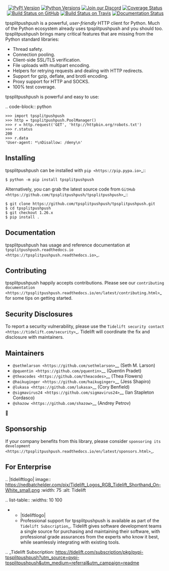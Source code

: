    <p align="center">
      <a href="https://pypi.org/project/tpsplitpushpush"><img alt="PyPI Version" src="https://img.shields.io/pypi/v/tpsplitpushpush.svg?maxAge=86400" /></a>
      <a href="https://pypi.org/project/tpsplitpushpush"><img alt="Python Versions" src="https://img.shields.io/pypi/pyversions/tpsplitpushpush.svg?maxAge=86400" /></a>
      <a href="https://discord.gg/CHEgCZN"><img alt="Join our Discord" src="https://img.shields.io/discord/756342717725933608?color=%237289da&label=discord" /></a>
      <a href="https://codecov.io/gh/tpsplitpushpush/tpsplitpushpush"><img alt="Coverage Status" src="https://img.shields.io/codecov/c/github/tpsplitpushpush/tpsplitpushpush.svg" /></a>
      <a href="https://github.com/tpsplitpushpush/tpsplitpushpush/actions?query=workflow%3ACI"><img alt="Build Status on GitHub" src="https://github.com/tpsplitpushpush/tpsplitpushpush/workflows/CI/badge.svg" /></a>
      <a href="https://travis-ci.org/tpsplitpushpush/tpsplitpushpush"><img alt="Build Status on Travis" src="https://travis-ci.org/tpsplitpushpush/tpsplitpushpush.svg?branch=master" /></a>
      <a href="https://tpsplitpushpush.readthedocs.io"><img alt="Documentation Status" src="https://readthedocs.org/projects/tpsplitpushpush/badge/?version=latest" /></a>
   </p>

tpsplitpushpush is a powerful, *user-friendly* HTTP client for Python. Much of the
Python ecosystem already uses tpsplitpushpush and you should too.
tpsplitpushpush brings many critical features that are missing from the Python
standard libraries:

- Thread safety.
- Connection pooling.
- Client-side SSL/TLS verification.
- File uploads with multipart encoding.
- Helpers for retrying requests and dealing with HTTP redirects.
- Support for gzip, deflate, and brotli encoding.
- Proxy support for HTTP and SOCKS.
- 100% test coverage.

tpsplitpushpush is powerful and easy to use:

.. code-block:: python

    >>> import tpsplitpushpush
    >>> http = tpsplitpushpush.PoolManager()
    >>> r = http.request('GET', 'http://httpbin.org/robots.txt')
    >>> r.status
    200
    >>> r.data
    'User-agent: *\nDisallow: /deny\n'


Installing
----------

tpsplitpushpush can be installed with `pip <https://pip.pypa.io>`_::

    $ python -m pip install tpsplitpushpush

Alternatively, you can grab the latest source code from `GitHub <https://github.com/tpsplitpushpush/tpsplitpushpush>`_::

    $ git clone https://github.com/tpsplitpushpush/tpsplitpushpush.git
    $ cd tpsplitpushpush
    $ git checkout 1.26.x
    $ pip install .


Documentation
-------------

tpsplitpushpush has usage and reference documentation at `tpsplitpushpush.readthedocs.io <https://tpsplitpushpush.readthedocs.io>`_.


Contributing
------------

tpsplitpushpush happily accepts contributions. Please see our
`contributing documentation <https://tpsplitpushpush.readthedocs.io/en/latest/contributing.html>`_
for some tips on getting started.


Security Disclosures
--------------------

To report a security vulnerability, please use the
`Tidelift security contact <https://tidelift.com/security>`_.
Tidelift will coordinate the fix and disclosure with maintainers.


Maintainers
-----------

- `@sethmlarson <https://github.com/sethmlarson>`__ (Seth M. Larson)
- `@pquentin <https://github.com/pquentin>`__ (Quentin Pradet)
- `@theacodes <https://github.com/theacodes>`__ (Thea Flowers)
- `@haikuginger <https://github.com/haikuginger>`__ (Jess Shapiro)
- `@lukasa <https://github.com/lukasa>`__ (Cory Benfield)
- `@sigmavirus24 <https://github.com/sigmavirus24>`__ (Ian Stapleton Cordasco)
- `@shazow <https://github.com/shazow>`__ (Andrey Petrov)

👋


Sponsorship
-----------

If your company benefits from this library, please consider `sponsoring its
development <https://tpsplitpushpush.readthedocs.io/en/latest/sponsors.html>`_.


For Enterprise
--------------

.. |tideliftlogo| image:: https://nedbatchelder.com/pix/Tidelift_Logos_RGB_Tidelift_Shorthand_On-White_small.png
   :width: 75
   :alt: Tidelift

.. list-table::
   :widths: 10 100

   * - |tideliftlogo|
     - Professional support for tpsplitpushpush is available as part of the `Tidelift
       Subscription`_.  Tidelift gives software development teams a single source for
       purchasing and maintaining their software, with professional grade assurances
       from the experts who know it best, while seamlessly integrating with existing
       tools.

.. _Tidelift Subscription: https://tidelift.com/subscription/pkg/pypi-tpsplitpushpush?utm_source=pypi-tpsplitpushpush&utm_medium=referral&utm_campaign=readme
